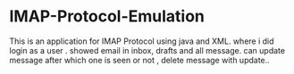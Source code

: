 # IMAP-Protocol-Emulation

This is an application for IMAP Protocol using java and XML. where i did login as a user . showed email in inbox, drafts and all message.
can update message after which one is seen or not , delete message with update.. 

<its a running project>
